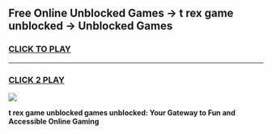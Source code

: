 
## Free Online Unblocked Games → t rex game unblocked → Unblocked Games
<h3>
<a href="https://premium.freeplayer.one?title=t_rex_game_unblocked&ref=21F">CLICK TO PLAY</a></h3>
<hr>

<h3>
<a href="https://premium.freeplayer.one?title=t_rex_game_unblocked&ref=21F">CLICK 2 PLAY</a>
  
</h3>

<a href="https://premium.freeplayer.one?title=t_rex_game_unblocked&ref=21F/"><img src="https://clearcache.store/games.png"></a>


**t rex game unblocked games unblocked: Your Gateway to Fun and Accessible Online Gaming**
